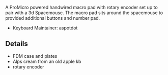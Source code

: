 

A ProMicro powered handwired macro pad with rotary encoder set up to pair with a 3d Spacemouse.
The macro pad sits around the spacemouse to provided additional buttons and number pad. 

- Keyboard Maintainer: aspotdot

## Details

- FDM case and plates
- Alps cream from an old apple kb
- rotary encoder


